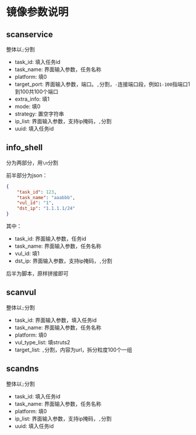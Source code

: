 # 镜像参数说明

## scanservice

整体以```;```分割

+ task_id: 填入任务id
+ task_name: 界面输入参数，任务名称
+ platform: 填0
+ target_port: 界面输入参数，端口。```,```分割，```-```连接端口段，例如```1-100```指端口1到100共100个端口
+ extra_info: 填1
+ mode: 填0
+ strategy: 置空字符串
+ ip_list: 界面输入参数，支持ip掩码，```,```分割
+ uuid: 填入任务id

## info_shell

分为两部分，用```\n```分割

前半部分为json：

```json
{
    "task_id": 123,
    "task_name": "aaabbb",
    "vul_id": "1",
    "dst_ip": "1.1.1.1/24"
}
```

其中：

+ task_id: 界面输入参数，任务id
+ task_name: 界面输入参数，任务名称
+ vul_id: 填1
+ dst_ip: 界面输入参数，支持ip掩码，```,```分割

后半为脚本，原样拼接即可

## scanvul

整体以```;```分割

- task_id: 界面输入参数，填入任务id
- task_name: 界面输入参数，任务名称
- platform: 填0
- vul_type_list: 填struts2
- target_list: ```,```分割，内容为url，拆分粒度100个一组

## scandns

整体以```;```分割

- task_id: 填入任务id
- task_name: 界面输入参数，任务名称
- platform: 填0
- ip_list: 界面输入参数，支持ip掩码，```,```分割
- uuid: 填入任务id


